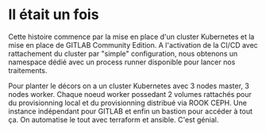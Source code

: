 # Il était un fois

Cette histoire commence par la mise en place d'un cluster Kubernetes et la mise en place de GITLAB Community Edition.
A l'activation de la CI/CD avec rattachement du cluster par "simple" configuration, nous obtenons un namespace dédié avec un process runner disponible pour lancer nos traitements.

Pour planter le décors on a un cluster Kubernetes avec 3 nodes master, 3 nodes worker.
Chaque noeud worker possedant 2 volumes rattachés pour du provisionning local et du provisionning distribué via ROOK CEPH.
Une instance indépendant pour GITLAB et enfin un bastion pour accéder à tout ça.
On automatise le tout avec terraform et ansible.
C'est génial.

